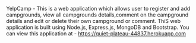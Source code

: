 YelpCamp - This is a web application which allows user to register and add campgrounds, view all campgrounds details,comment on the campground details and edit or delete their own campground or comment. 
ThiS web application is built using Node.js, Express.js, MongoDB and Bootstrap. 
You can view this application at - https://quiet-plateau-44837.herokuapp.com
